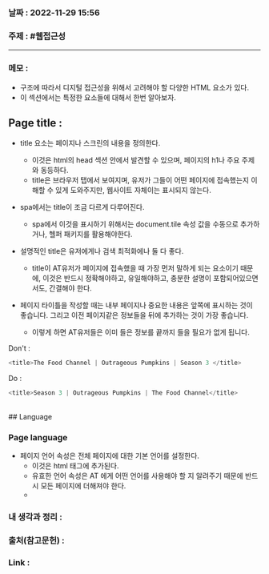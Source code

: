 ### 날짜 : 2022-11-29 15:56
### 주제 : #웹접근성 

---- 

### 메모 : 
- 구조에 따라서 디지털 접근성을 위해서 고려해야 할 다양한 HTML 요소가 있다. 
- 이 섹션에서는 특정한 요소들에 대해서 한번 알아보자. 

## Page title : 

- title 요소는 페이지나 스크린의 내용을 정의한다. 
	- 이것은 html의 head 섹션 안에서 발견할 수 있으며, 페이지의 h1나 주요 주제와 동등하다. 
	- title은 브라우저 탭에서 보여지며, 유저가 그들이 어떤 페이지에 접속했는지 이해할 수 있게 도와주지만, 웹사이트 자체이는 표시되지 않는다. 

- spa에서는 title이 조금 다르게 다루어진다. 
	- spa에서 이것을 표시하기 위해서는 document.tile 속성 값을 수동으로 추가하거나, 헬퍼 패키지를 활용해야한다. 

- 설명적인 title은 유저에게나 검색 최적화에나 둘 다 좋다. 
	- title이 AT유저가 페이지에 접속했을 때 가장 먼저 말하게 되는 요소이기 때문에, 이것은 반드시 정확해야하고, 유일해야하고, 충분한 설명이 포함되어있으면서도, 간결해야 한다. 

- 페이지 타이틀을 작성할 때는 내부 페이지나 중요한 내용은 앞쪽에 표시하는 것이 좋습니다. 그리고 이전 페이지같은 정보들을 뒤에 추가하는 것이 가장 좋습니다. 
	- 이렇게 하면 AT유저들은 이미 들은 정보를 끝까지 들을 필요가 없게 됩니다. 

Don't :
```javascript
<title>The Food Channel | Outrageous Pumpkins | Season 3 </title>
```

Do :
```javascript
<title>Season 3 | Outrageous Pumpkins | The Food Channel</title>
```


<br>
## Language 

### Page language 

- 페이지 언어 속성은 전체 페이지에 대한 기본 언어를 설정한다. 
	- 이것은 html 태그에 추가된다. 
	- 유효한 언어 속성은 AT 에게 어떤 언어를 사용해야 할 지 알려주기 때문에 반드시 모든 페이지에 더해져야 한다.
	- 


### 내 생각과 정리 : 


### 출처(참고문헌) : 


### Link : 
